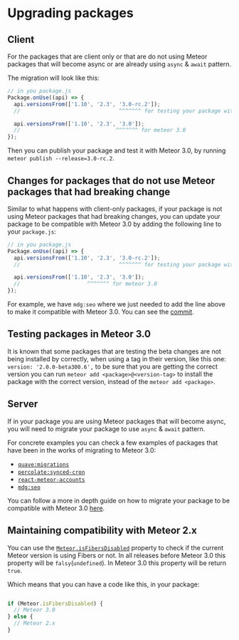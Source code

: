 # Upgrading packages


## Client

For the packages that are client only
or that are do not using Meteor packages that will become async
or are already using `async` & `await` pattern.

The migration will look like this:

```js
// in you package.js
Package.onUse((api) => {
  api.versionsFrom(['1.10', '2.3', '3.0-rc.2']);
  //                               ^^^^^^^ for testing your package with meteor 3.0

  api.versionsFrom(['1.10', '2.3', '3.0']);
  //                              ^^^^^^^ for meteor 3.0
});
```

Then you can publish your package and test it with Meteor 3.0, by running `meteor publish --release=3.0-rc.2`.


## Changes for packages that do not use Meteor packages that had breaking change

Similar to what happens with client-only packages,
if your package is not using Meteor packages that had breaking changes,
you can update your package to be compatible with Meteor 3.0
by adding the following line to your `package.js`:

```js
// in you package.js
Package.onUse((api) => {
  api.versionsFrom(['1.10', '2.3', '3.0-rc.2']);
  //                               ^^^^^^^ for testing your package with meteor 3.0

  api.versionsFrom(['1.10', '2.3', '3.0']);
  //                     ^^^^^^^ for meteor 3.0
});
```

For example, we have `mdg:seo` where we just needed to add the line above to make it
compatible with Meteor 3.0.
You can see the [commit](https://github.com/meteor/galaxy-seo-package/commit/8a30b32688df40e62ce434475dd3ee931dedf2b3).


## Testing packages in Meteor 3.0

It is known that some packages that are testing the beta changes are not being installed by correctly,
when using a tag in their version, like this one: `version: '2.0.0-beta300.6',` to be sure that you are getting the correct version
you can run `meteor add <package>@<version-tag>` to install the package with the correct version, instead of the `meteor add <package>`.


## Server

If in your package you are using Meteor packages that will become async,
you will need to migrate your package to use `async` & `await` pattern.

For concrete examples you can check a few examples of packages that have been in the works
of migrating to Meteor 3.0:

-   [`quave:migrations`](https://github.com/quavedev/meteor-migrations/pull/1)
-   [`percolate:synced-cron`](https://github.com/percolatestudio/meteor-synced-cron/pull/149)
-   [`react-meteor-accounts`](https://github.com/meteor/react-packages/commit/96313a1afcc41ef9a23c7496470b375e7d357793)
-   [`mdg:seo`](https://github.com/meteor/galaxy-seo-package/commit/8a30b32688df40e62ce434475dd3ee931dedf2b3)

You can follow a more in depth guide on how to migrate your package to be compatible with Meteor 3.0 [here](https://guide.meteor.com/prepare-meteor-3.0#Changes-for-packages).

## Maintaining compatibility with Meteor 2.x

You can use the [`Meteor.isFibersDisabled`](https://github.com/meteor/meteor/blob/6ac474627a4d2536090484eb95e7c021370aaefe/packages/meteor/asl-helpers-client.js#L1-L8) property to check if the current Meteor version
is using Fibers or not. In all releases before Meteor 3.0 this property will be `falsy`(`undefined`).
In Meteor 3.0 this property will be return `true`.

Which means that you can have a code like this, in your package:

```js

if (Meteor.isFibersDisabled) {
  // Meteor 3.0
} else {
  // Meteor 2.x
}

```
